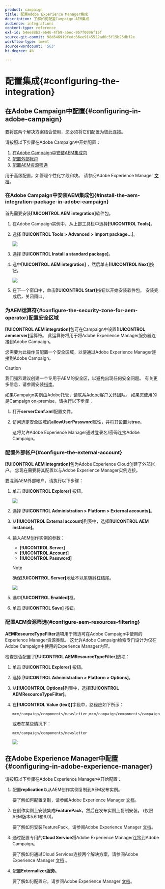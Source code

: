 ```yaml
---
product: campaign
title: 配置Adobe Experience Manager集成
description: 了解如何配置Campaign-AEM集成
audience: integrations
content-type: reference
exl-id: 54ee88b2-e646-4fb9-abec-957f0096f15f
source-git-commit: 98d646919fedc66ee9145522ad0c5f15b25dbf2e
workflow-type: tm+mt
source-wordcount: '563'
ht-degree: 4%

---
```


# 配置集成{#configuring-the-integration}

## 在Adobe Campaign中配置{#configuring-in-adobe-campaign}

要将这两个解决方案结合使用，您必须将它们配置为彼此连接。

请按照以下步骤在Adobe Campaign中开始配置：

1. [在Adobe Campaign中安装AEM集成包](#install-the-aem-integration-package-in-adobe-campaign)
1. [配置外部帐户](#configure-the-external-account)
1. [配置AEM资源筛选](#configure-aem-resources-filtering)

用于高级配置，如管理个性化字段和块。 请参阅Adobe Experience Manager [文档](https://helpx.adobe.com/experience-manager/6-5/sites/administering/using/campaignonpremise.html)。

### 在Adobe Campaign中安装AEM集成包{#install-the-aem-integration-package-in-adobe-campaign}

首先需要安装&#x200B;**[!UICONTROL AEM integration]**&#x200B;软件包。

1. 在Adobe Campaign实例中，从上部工具栏中选择&#x200B;**[!UICONTROL Tools]**。
1. 选择 **[!UICONTROL Tools > Advanced > Import package...]**。

   ![](assets/aem_config_1.png)

1. 选择 **[!UICONTROL Install a standard package]**。
1. 选中&#x200B;**[!UICONTROL AEM integration]** ，然后单击&#x200B;**[!UICONTROL Next]**&#x200B;按钮。

   ![](assets/aem_config_2.png)

1. 在下一个窗口中，单击&#x200B;**[!UICONTROL Start]**&#x200B;按钮以开始安装软件包。 安装完成后，关闭窗口。

### 为AEM运算符{#configure-the-security-zone-for-aem-operator}配置安全区域

**[!UICONTROL AEM integration]**&#x200B;包可在Campaign中设置&#x200B;**[!UICONTROL aemserver]**&#x200B;运算符。 此运算符将用于将Adobe Experience Manager服务器连接到Adobe Campaign。

您需要为此操作员配置一个安全区域，以便通过Adobe Experience Manager连接到Adobe Campaign。

>[!CAUTION]
>
>我们强烈建议创建一个专用于AEM的安全区，以避免出现任何安全问题。 有关更多信息，请参阅安装[指南](../../installation/using/security-zones.md)。

如果Campaign实例由Adobe托管，请联系[Adobe客户关怀](https://helpx.adobe.com/cn/enterprise/admin-guide.html/enterprise/using/support-for-experience-cloud.ug.html)团队。 如果您使用的是Campaign on-premise，请执行以下步骤：

1. 打开&#x200B;**serverConf.xml**&#x200B;配置文件。
1. 访问选定安全区域的&#x200B;**allowUserPassword**&#x200B;属性，并将其设置为&#x200B;**true**。

   这将允许Adobe Experience Manager通过登录名/密码连接Adobe Campaign。

### 配置外部帐户{#configure-the-external-account}

**[!UICONTROL AEM integration]**&#x200B;包为Adobe Experience Cloud创建了外部帐户。 您现在需要将其配置以与Adobe Experience Manager实例连接。

要混淆AEM外部帐户，请执行以下步骤：

1. 单击 **[!UICONTROL Explorer]** 按钮。

   ![](assets/aem_config_3.png)

1. 选择 **[!UICONTROL Administration > Platform > External accounts]**。
1. 从&#x200B;**[!UICONTROL External account]**&#x200B;列表中，选择&#x200B;**[!UICONTROL AEM instance]**。
1. 输入AEM创作实例的参数：

   * **[!UICONTROL Server]**
   * **[!UICONTROL Account]**
   * **[!UICONTROL Password]**

   >[!NOTE]
   >
   >确保&#x200B;**[!UICONTROL Server]**&#x200B;地址不以尾随斜杠结尾。

   ![](assets/aem_config_4.png)

1. 选中&#x200B;**[!UICONTROL Enabled]**&#x200B;框。
1. 单击 **[!UICONTROL Save]** 按钮。

### 配置AEM资源筛选{#configure-aem-resources-filtering}

**AEMResourceTypeFilter**&#x200B;选项用于筛选可在Adobe Campaign中使用的Experience Manager资源类型。 这允许Adobe Campaign检索专门设计为仅在Adobe Campaign中使用的Experience Manager内容。

检查是否配置了&#x200B;**[!UICONTROL AEMResourceTypeFilter]**&#x200B;选项：

1. 单击 **[!UICONTROL Explorer]** 按钮。
1. 选择 **[!UICONTROL Administration > Platform > Options]**。
1. 从&#x200B;**[!UICONTROL Options]**&#x200B;列表中，选择&#x200B;**[!UICONTROL AEMResourceTypeFilter]**。
1. 在&#x200B;**[!UICONTROL Value (text)]**&#x200B;字段中，路径应如下所示：

   ```
   mcm/campaign/components/newsletter,mcm/campaign/components/campaign_newsletterpage,mcm/neolane/components/newsletter
   ```

   或者在某些情况下：

   ```
   mcm/campaign/components/newsletter
   ```

   ![](assets/aem_config_5.png)

## 在Adobe Experience Manager中配置{#configuring-in-adobe-experience-manager}

请按照以下步骤在Adobe Experience Manager中开始配置：

1. 配置&#x200B;**replication**&#x200B;以从AEM创作实例复制到AEM发布实例。

   要了解如何配置复制，请参阅Adobe Experience Manager [文档](https://helpx.adobe.com/experience-manager/6-5/sites/deploying/using/replication.html)。

1. 在创作实例上安装集成&#x200B;**FeaturePack**，然后在发布实例上复制安装。 (仅限AEM版本5.6.1和6.0)。

   要了解如何安装FeaturePack，请参阅Adobe Experience Manager [文档](https://helpx.adobe.com/experience-manager/aem-previous-versions.html)。

1. 通过配置专用的&#x200B;**Cloud Service**&#x200B;将Adobe Experience Manager连接到Adobe Campaign。

   要了解如何通过Cloud Services连接两个解决方案，请参阅Adobe Experience Manager [文档](https://helpx.adobe.com/experience-manager/6-5/sites/administering/using/campaignonpremise.html#ConfiguringAdobeExperienceManager) 。

1. 配置&#x200B;**Externalizer服务**。

   要了解如何配置它，请参阅Adobe Experience Manager [文档](https://helpx.adobe.com/experience-manager/6-5/sites/developing/using/externalizer.html)。

